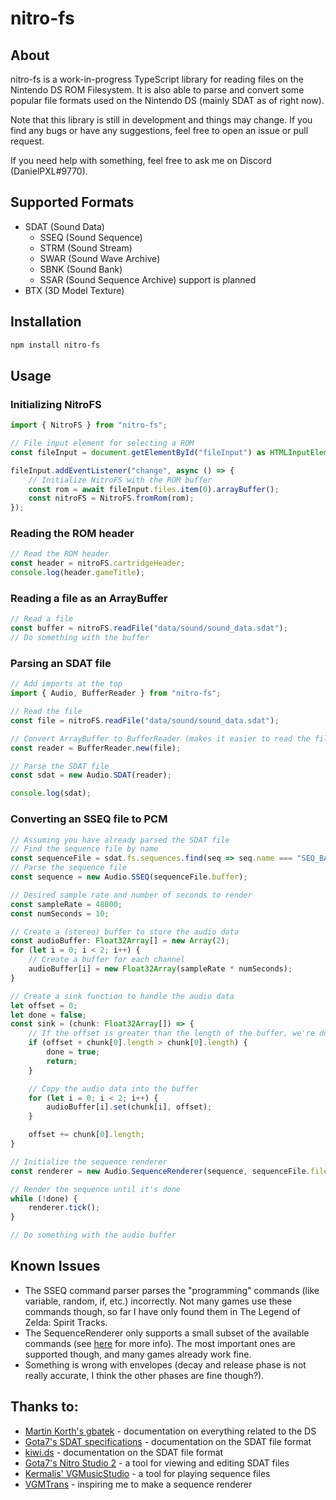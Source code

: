 # nitro-fs

## About
nitro-fs is a work-in-progress TypeScript library for reading files on the Nintendo DS ROM Filesystem. It is also able to parse and convert some popular file formats used on the Nintendo DS (mainly SDAT as of right now).

Note that this library is still in development and things may change. If you find any bugs or have any suggestions, feel free to open an issue or pull request.

If you need help with something, feel free to ask me on Discord (DanielPXL#9770).

## Supported Formats
- SDAT (Sound Data)
	- SSEQ (Sound Sequence)
	- STRM (Sound Stream)
	- SWAR (Sound Wave Archive)
	- SBNK (Sound Bank)
	- SSAR (Sound Sequence Archive) support is planned
- BTX (3D Model Texture)

## Installation
```bash
npm install nitro-fs
```

## Usage
### Initializing NitroFS
```typescript
import { NitroFS } from "nitro-fs";

// File input element for selecting a ROM
const fileInput = document.getElementById("fileInput") as HTMLInputElement;

fileInput.addEventListener("change", async () => {
	// Initialize NitroFS with the ROM buffer
	const rom = await fileInput.files.item(0).arrayBuffer();
	const nitroFS = NitroFS.fromRom(rom);
});
```

### Reading the ROM header
```typescript
// Read the ROM header
const header = nitroFS.cartridgeHeader;
console.log(header.gameTitle);
```

### Reading a file as an ArrayBuffer
```typescript
// Read a file
const buffer = nitroFS.readFile("data/sound/sound_data.sdat");
// Do something with the buffer
```

### Parsing an SDAT file
```typescript
// Add imports at the top
import { Audio, BufferReader } from "nitro-fs";
```
```typescript
// Read the file
const file = nitroFS.readFile("data/sound/sound_data.sdat");

// Convert ArrayBuffer to BufferReader (makes it easier to read the file)
const reader = BufferReader.new(file);

// Parse the SDAT file
const sdat = new Audio.SDAT(reader);

console.log(sdat);
```

### Converting an SSEQ file to PCM
```typescript
// Assuming you have already parsed the SDAT file
// Find the sequence file by name
const sequenceFile = sdat.fs.sequences.find(seq => seq.name === "SEQ_BA_AKAGI");
// Parse the sequence file
const sequence = new Audio.SSEQ(sequenceFile.buffer);

// Desired sample rate and number of seconds to render
const sampleRate = 48000;
const numSeconds = 10;

// Create a (stereo) buffer to store the audio data
const audioBuffer: Float32Array[] = new Array(2);
for (let i = 0; i < 2; i++) {
	// Create a buffer for each channel
	audioBuffer[i] = new Float32Array(sampleRate * numSeconds);
}

// Create a sink function to handle the audio data
let offset = 0;
let done = false;
const sink = (chunk: Float32Array[]) => {
	// If the offset is greater than the length of the buffer, we're done
	if (offset + chunk[0].length > chunk[0].length) {
		done = true;
		return;
	}

	// Copy the audio data into the buffer
	for (let i = 0; i < 2; i++) {
		audioBuffer[i].set(chunk[i], offset);
	}

	offset += chunk[0].length;
}

// Initialize the sequence renderer
const renderer = new Audio.SequenceRenderer(sequence, sequenceFile.fileInfo, sdat, sampleRate, sink);

// Render the sequence until it's done
while (!done) {
	renderer.tick();
}

// Do something with the audio buffer
```

## Known Issues
- The SSEQ command parser parses the "programming" commands (like variable, random, if, etc.) incorrectly. Not many games use these commands though, so far I have only found them in The Legend of Zelda: Spirit Tracks.
- The SequenceRenderer only supports a small subset of the available commands (see [here](src/Formats/Audio/SequenceRenderer/Track.ts) for more info). The most important ones are supported though, and many games already work fine.
- Something is wrong with envelopes (decay and release phase is not really accurate, I think the other phases are fine though?).

## Thanks to:
- [Martin Korth's gbatek](https://problemkaputt.de/gbatek.htm) - documentation on everything related to the DS
- [Gota7's SDAT specifications](https://gota7.github.io/NitroStudio2/#file-specifications) - documentation on the SDAT file format
- [kiwi.ds](https://web.archive.org/web/20201021055354/https://sites.google.com/site/kiwids/sdat.html) - documentation on the SDAT file format
- [Gota7's Nitro Studio 2](https://gota7.github.io/NitroStudio2/) - a tool for viewing and editing SDAT files
- [Kermalis' VGMusicStudio](https://github.com/Kermalis/VGMusicStudio) - a tool for playing sequence files
- [VGMTrans](https://github.com/vgmtrans/vgmtrans) - inspiring me to make a sequence renderer